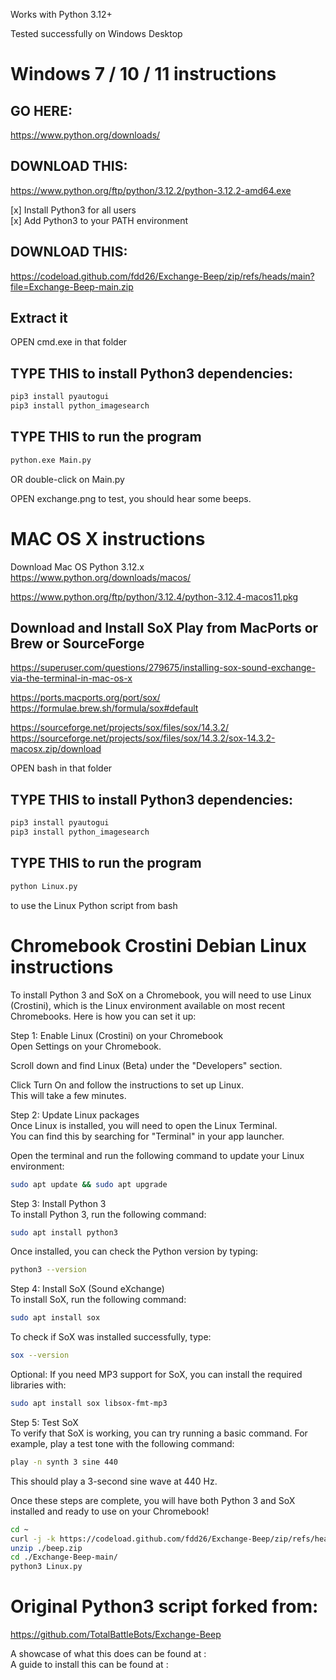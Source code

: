 Works with Python 3.12+    
    
Tested successfully on Windows Desktop    
    
    
Windows 7 / 10 / 11 instructions    
================================    
    
GO HERE:    
--------    
  https://www.python.org/downloads/    
    
DOWNLOAD THIS:    
--------------    
  https://www.python.org/ftp/python/3.12.2/python-3.12.2-amd64.exe    
    
  [x] Install Python3 for all users    
  [x] Add Python3 to your PATH environment    
    
DOWNLOAD THIS:    
--------------    
  https://codeload.github.com/fdd26/Exchange-Beep/zip/refs/heads/main?file=Exchange-Beep-main.zip    
    
Extract it    
----------    
    
OPEN cmd.exe in that folder    
    
TYPE THIS to install Python3 dependencies:    
------------------------------------------    
  ```bash    
  pip3 install pyautogui    
  pip3 install python_imagesearch    
  ```    
    
TYPE THIS to run the program    
----------------------------    
  ```bash    
  python.exe Main.py    
  ```    
    
OR double-click on Main.py    
    
OPEN exchange.png to test, you should hear some beeps.    
    
    
    
MAC OS X instructions    
=====================    
    
Download Mac OS Python 3.12.x    
https://www.python.org/downloads/macos/    
    
https://www.python.org/ftp/python/3.12.4/python-3.12.4-macos11.pkg    
    
Download and Install SoX Play from MacPorts or Brew or SourceForge    
------------------------------------------------------------------    
https://superuser.com/questions/279675/installing-sox-sound-exchange-via-the-terminal-in-mac-os-x    
    
https://ports.macports.org/port/sox/    
https://formulae.brew.sh/formula/sox#default    
    
https://sourceforge.net/projects/sox/files/sox/14.3.2/    
https://sourceforge.net/projects/sox/files/sox/14.3.2/sox-14.3.2-macosx.zip/download    
    
    
OPEN bash in that folder    
    
TYPE THIS to install Python3 dependencies:    
------------------------------------------    
  ```bash    
  pip3 install pyautogui    
  pip3 install python_imagesearch    
  ```    
    
TYPE THIS to run the program    
----------------------------    
    
  ```bash    
  python Linux.py    
  ```    
    
to use the Linux Python script from bash
    
    
    
    
    
    
Chromebook Crostini Debian Linux instructions    
=============================================    
  To install Python 3 and SoX on a Chromebook, you will need to use Linux (Crostini), which is the Linux environment available on most recent Chromebooks. Here is how you can set it up:    
    
  Step 1: Enable Linux (Crostini) on your Chromebook    
  Open Settings on your Chromebook.    
    
  Scroll down and find Linux (Beta) under the "Developers" section.    
    
  Click Turn On and follow the instructions to set up Linux.    
  This will take a few minutes.    
    
  Step 2: Update Linux packages    
  Once Linux is installed, you will need to open the Linux Terminal.    
  You can find this by searching for "Terminal" in your app launcher.    
    
  Open the terminal and run the following command to update your Linux environment:    
    
    
  ```bash    
  sudo apt update && sudo apt upgrade    
  ```    
    
  Step 3: Install Python 3    
  To install Python 3, run the following command:    
    
    
  ```bash    
  sudo apt install python3    
  ```    
    
  Once installed, you can check the Python version by typing:    
    
    
  ```bash    
  python3 --version
  ```    
    
  Step 4: Install SoX (Sound eXchange)    
  To install SoX, run the following command:    
    
    
  ```bash    
  sudo apt install sox    
  ```    
    
  To check if SoX was installed successfully, type:    
    
  ```bash    
  sox --version    
  ```    
  
  Optional: If you need MP3 support for SoX, you can install the required libraries with:    
    
    
  ```bash    
  sudo apt install sox libsox-fmt-mp3    
  ```    
    
  Step 5: Test SoX    
  To verify that SoX is working, you can try running a basic command. For example, play a test tone with the following command:    
    
  ```bash    
  play -n synth 3 sine 440    
  ```    
    
  This should play a 3-second sine wave at 440 Hz.    
    
  Once these steps are complete, you will have both Python 3 and SoX installed and ready to use on your Chromebook!    
    
    
  ```bash    
  cd ~    
  curl -j -k https://codeload.github.com/fdd26/Exchange-Beep/zip/refs/heads/main?filename=beep.zip --output beep.zip    
  unzip ./beep.zip    
  cd ./Exchange-Beep-main/    
  python3 Linux.py    
  ```    
    
    
Original Python3 script forked from:    
====================================    
  https://github.com/TotalBattleBots/Exchange-Beep    
    
    
A showcase of what this does can be found at :    
A guide to install this can be found at      :    
    